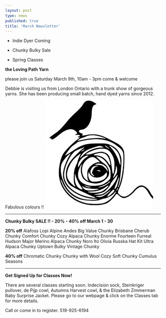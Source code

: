 ```yaml
---
layout: post
type: news
published: true
title: 'March Newsletter'
---
```


- Indie Dyer Coming

- Chunky Bulky Sale

- Spring Classes

<strong>the Loving Path Yarn</strong>
 
please join us
Saturday March 9th, 10am - 3pm
come & welcome

Debbie is visiting us from London Ontario with a trunk show of gorgeous yarns. She has been producing small batch, hand dyed yarns since 2012. 
 
Fabulous colours !!
<img src="/img/loving_path.gif">

<hr />
<strong>Chunky Bulky SALE !! - 20% - 40% off March 1 - 30</strong>

<strong>20% off</strong>
Alafoss Lopi
Alpine
Andes
Big Value Chunky
Brisbane
Cherub Chunky
Comfort Chunky
Cozy Alpaca Chunky
Enorme
Fourteen
Furreal
Hudson
Major
Merino Alpaca Chunky 
Noro Ito
Olivia
Russka Hat Kit
Ultra Alpaca Chunky
Uptown Bulky
Vintage Chunky

<strong>40% off</strong>
Chromatic Chunky
Chunky with Wool
Cozy Soft Chunky
Cumulus
Seasons
<hr />
<strong>Get Signed Up for Classes Now!</strong>  

There are several classes starting soon.  Indecision sock, Steinkriger pullover, de Pijp cowl, Autumns Harvest cowl, & the Elizabeth Zimmerman Baby Surprise Jacket.
Please go to our webpage & click on the Classes tab for more details.

Call or come in to register.
519-925-6194 
